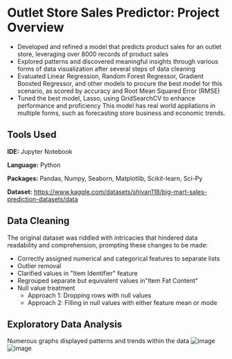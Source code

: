 # Outlet Store Sales Predictor: Project Overview
- Developed and refined a model that predicts product sales for an outlet store, leveraging over 8000 records of product sales
- Explored patterns and discovered meaningful insights through various forms of data visualization after several steps of data cleaning
- Evaluated Linear Regression, Random Forest Regressor, Gradient Boosted Regressor, and other models to procure the best model for this scenario, as scored by accuracy and Root Mean Squared Error (RMSE)
- Tuned the best model, Lasso, using GridSearchCV to enhance performance and proficiency
This model has real world appliations in multiple forms, such as forecasting store business and economic trends.

## Tools Used
**IDE:** Jupyter Notebook

**Language:** Python

**Packages:** Pandas, Numpy, Seaborn, Matplotlib, Scikit-learn, Sci-Py

**Dataset:** https://www.kaggle.com/datasets/shivan118/big-mart-sales-prediction-datasets/data

## Data Cleaning

The original dataset was riddled with intricacies that hindered data readability and comprehension, prompting these changes to be made:
- Correctly assigned numerical and categorical features to separate lists
- Outlier removal
- Clarified values in "Item Identifier" feature
- Regrouped separate but equivalent values in"Item Fat Content"
- Null value treatment
  - Approach 1: Dropping rows with null values
  - Approach 2: Filling in null values with either feature mean or mode

## Exploratory Data Analysis
Numerous graphs displayed patterns and trends within the data
![image](https://github.com/kyle-flores/Outlet-Store-Sales-Predictor/assets/153465652/28e77d30-889c-4192-86f1-ff7d49846964)
![image](https://github.com/kyle-flores/Outlet-Store-Sales-Predictor/assets/153465652/77f2e477-0ed2-4df8-a2db-27293cbcc35f)


